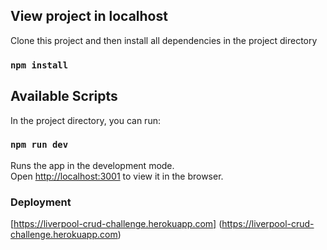 ## View project in localhost

Clone this project and then install all dependencies in the project directory

### `npm install`

## Available Scripts

In the project directory, you can run:

### `npm run dev`

Runs the app in the development mode.<br>
Open [http://localhost:3001](http://localhost:3001) to view it in the browser.


### Deployment
[https://liverpool-crud-challenge.herokuapp.com] (https://liverpool-crud-challenge.herokuapp.com)